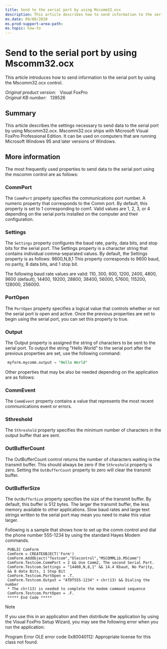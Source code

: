 ```yaml
---
title: Send to the serial port by using Mscomm32.ocx
description: This article describes how to send information to the serial port by using the Mscomm32.ocx control.
ms.date: 09/08/2020
ms.prod-support-area-path: 
ms.topic: how-to
---
```

# Send to the serial port by using Mscomm32.ocx

This article introduces how to send information to the serial port by using the Mscomm32.ocx control.

_Original product version:_ &nbsp; Visual FoxPro  
_Original KB number:_ &nbsp; 139526

## Summary

This article describes the settings necessary to send data to the serial port by using Mscomm32.ocx. Mscomm32.ocx ships with Microsoft Visual FoxPro Professional Edition. It can be used on computers that are running Microsoft Windows 95 and later versions of Windows.

## More information

The most frequently used properties to send data to the serial port using the mscomm control are as follows:

### CommPort

The `CommPort` property specifies the communications port number. A numeric property that corresponds to the Comm port. By default, this property is set to 1 corresponding to com1. Valid values are 1, 2, 3, or 4 depending on the serial ports installed on the computer and their configuration.

### Settings

The `Settings` property configures the baud rate, parity, data bits, and stop bits for the serial port. The Settings property is a character string that contains individual comma-separated values. By default, the Settings property is as follows: 9600,N,8,1
This property corresponds to 9600 baud, no parity, 8 data bits, and 1 stop bit.

The following baud rate values are valid: 110, 300, 600, 1200, 2400, 4800, 9600 (default), 14400, 19200, 28800, 38400, 56000, 57600, 115200, 128000, 256000.

### PortOpen

The `PortOpen` property specifies a logical value that controls whether or not the serial port is open and active. Once the previous properties are set to begin using the serial port, you can set this property to true.

### Output

The Output property is assigned the string of characters to be sent to the serial port. To output the string "Hello World" to the serial port after the previous properties are set, use the following command:

```sql
 myform.mycomm.output = "Hello World"

```

Other properties that may be also be needed depending on the application are as follows:

### CommEvent

The `CommEvent` property contains a value that represents the most recent communications event or errors.

### Sthreshold

The `Sthreshold` property specifies the minimum number of characters in the output buffer that are sent.

### OutBufferCount

The OutBufferCount control returns the number of characters waiting in the transmit buffer. This should always be zero if the `Sthreshold` property is zero. Setting the `OutBufferCount` property to zero will clear the transmit buffer.

### OutBufferSize

The `OutBufferSize` property specifies the size of the transmit buffer. By default, this buffer is 512 bytes. The larger the transmit buffer, the less memory available to other applications. Slow baud rates and large text strings written to the serial port may mean you need to make this value larger.

Following is a sample that shows how to set up the comm control and dial the phone number 555-1234 by using the standard Hayes Modem commands.

```console
 PUBLIC ComForm
 ComForm = CREATEOBJECT('Form')
 ComForm.AddObject("Testcom","Olecontrol","MSCOMMLib.MSComm")
 ComForm.Testcom.CommPort = 2 && Use Comm2, The second Serial Port.
 ComForm.Testcom.Settings = "14400,N,8,1" && 14.4 Kbaud, No Parity,
 && 8 data Bits, 1 Stop Bit
 ComForm.Testcom.PortOpen = .T.
 ComForm.Testcom.Output = "ATDT555-1234" + chr(13) && Dialing the number
 * The chr(13) is needed to complete the modem command sequence
 ComForm.Testcom.PortOpen = .F.
 ***** End Code *****
```

> [!NOTE]
> If you use this in an application and then distribute the application by using the Visual FoxPro Setup Wizard, you may see the following error when you run the application:

Program Error OLE error code 0x80040112: Appropriate license for this class not found.
